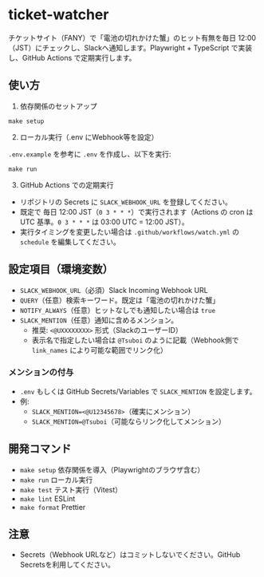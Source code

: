 # ticket-watcher

チケットサイト（FANY）で「電池の切れかけた蟹」のヒット有無を毎日 12:00（JST）にチェックし、Slackへ通知します。Playwright + TypeScript で実装し、GitHub Actions で定期実行します。

## 使い方

1) 依存関係のセットアップ

```
make setup
```

2) ローカル実行（.env にWebhook等を設定）

`.env.example` を参考に `.env` を作成し、以下を実行:

```
make run
```

3) GitHub Actions での定期実行

- リポジトリの Secrets に `SLACK_WEBHOOK_URL` を登録してください。
- 既定で 毎日 12:00 JST（`0 3 * * *`）で実行されます（Actions の cron は UTC 基準。`0 3 * * *` は 03:00 UTC = 12:00 JST）。
- 実行タイミングを変更したい場合は `.github/workflows/watch.yml` の `schedule` を編集してください。

## 設定項目（環境変数）

- `SLACK_WEBHOOK_URL`（必須）Slack Incoming Webhook URL
- `QUERY`（任意）検索キーワード。既定は「電池の切れかけた蟹」
- `NOTIFY_ALWAYS`（任意）ヒットなしでも通知したい場合は `true`
- `SLACK_MENTION`（任意）通知に含めるメンション。
  - 推奨: `<@UXXXXXXXX>` 形式（SlackのユーザーID）
  - 表示名で指定したい場合は `@Tsuboi` のように記載（Webhook側で `link_names` により可能な範囲でリンク化）

### メンションの付与

- `.env` もしくは GitHub Secrets/Variables で `SLACK_MENTION` を設定します。
- 例:
  - `SLACK_MENTION=<@U12345678>`（確実にメンション）
  - `SLACK_MENTION=@Tsuboi`（可能ならリンク化してメンション）

## 開発コマンド

- `make setup` 依存関係を導入（Playwrightのブラウザ含む）
- `make run` ローカル実行
- `make test` テスト実行（Vitest）
- `make lint` ESLint
- `make format` Prettier

## 注意

- Secrets（Webhook URLなど）はコミットしないでください。GitHub Secretsを利用してください。
